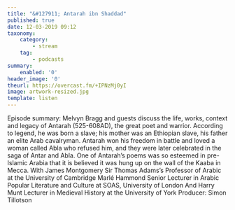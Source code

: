 ```yaml
---
title: "&#127911; Antarah ibn Shaddad"
published: true
date: 12-03-2019 09:12
taxonomy:
    category:
        - stream
    tag:
        - podcasts
summary:
    enabled: '0'
header_image: '0'
theurl: https://overcast.fm/+IPNzMj0yI
image: artwork-resized.jpg
template: listen
---
```

 
Episode summary: Melvyn Bragg and guests discuss the life, works, context and legacy of Antarah (525-608AD), the great poet and warrior. According to legend, he was born a slave; his mother was an Ethiopian slave, his father an elite Arab cavalryman. Antarah won his freedom in battle and loved a woman called Abla who refused him, and they were later celebrated in the saga of Antar and Abla. One of Antarah’s poems was so esteemed in pre-Islamic Arabia that it is believed it was hung up on the wall of the Kaaba in Mecca. With James Montgomery Sir Thomas Adams’s Professor of Arabic at the University of Cambridge Marlé Hammond Senior Lecturer in Arabic Popular Literature and Culture at SOAS, University of London And Harry Munt Lecturer in Medieval History at the University of York Producer: Simon Tillotson
